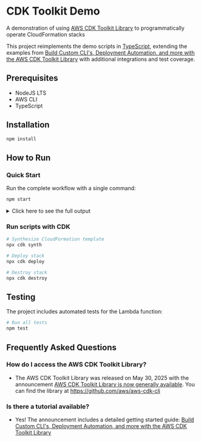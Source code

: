 # CDK Toolkit Demo

A demonstration of using [AWS CDK Toolkit Library](https://github.com/aws/aws-cdk-cli) to programmatically operate CloudFormation stacks

This project reimplements the demo scripts in [TypeScript](https://www.typescriptlang.org/), extending the examples from [Build Custom CLI's, Deployment Automation, and more with the AWS CDK Toolkit Library](https://community.aws/content/2wm6TNpUlPMVgcvXVySywxWaO7T) with additional integrations and test coverage.

## Prerequisites

- NodeJS LTS
- AWS CLI
- TypeScript

## Installation

```bash
npm install
```

## How to Run

### Quick Start

Run the complete workflow with a single command:

```bash
npm start
```

<details>
<summary>Click here to see the full output</summary>

```bash
npm start
```

```bash
> cdk-toolkit-demo@1.0.0 start
> npm run build && cd lambda && npx tsc && cd .. && npx ts-node bin/lambda-test.ts


> cdk-toolkit-demo@1.0.0 prebuild
> npm run clean


> cdk-toolkit-demo@1.0.0 clean
> rm -rf dist cdk.out


> cdk-toolkit-demo@1.0.0 build
> tsc

✨  Synthesis time: 0s
TestPayloadStack: start: Building TestPayloadStack Template
TestPayloadStack: success: Built TestPayloadStack Template
TestPayloadStack: start: Publishing TestPayloadStack Template (current_account-current_region)
TestPayloadStack: success: Published TestPayloadStack Template (current_account-current_region)
Stack TestPayloadStack
IAM Statement Changes
┌───┬───────────────────────────────────────┬────────┬────────────────┬──────────────────────────────┬───────────┐
│   │ Resource                              │ Effect │ Action         │ Principal                    │ Condition │
├───┼───────────────────────────────────────┼────────┼────────────────┼──────────────────────────────┼───────────┤
│ + │ ${PayloadCheckLambda/ServiceRole.Arn} │ Allow  │ sts:AssumeRole │ Service:lambda.amazonaws.com │           │
└───┴───────────────────────────────────────┴────────┴────────────────┴──────────────────────────────┴───────────┘
IAM Policy Changes
┌───┬───────────────────────────────────┬────────────────────────────────────────────────────────────────────────────────┐
│   │ Resource                          │ Managed Policy ARN                                                             │
├───┼───────────────────────────────────┼────────────────────────────────────────────────────────────────────────────────┤
│ + │ ${PayloadCheckLambda/ServiceRole} │ arn:${AWS::Partition}:iam::aws:policy/service-role/AWSLambdaBasicExecutionRole │
└───┴───────────────────────────────────┴────────────────────────────────────────────────────────────────────────────────┘
(NOTE: There may be security-related changes not in this list. See https://github.com/aws/aws-cdk/issues/1299)



"--require-approval" is enabled and stack includes security-sensitive updates.
Do you wish to deploy these changes
TestPayloadStack: deploying... [1/1]
TestPayloadStack: creating CloudFormation changeset...
TestPayloadStack | 0/4 | 8:57:21 PM | REVIEW_IN_PROGRESS   | AWS::CloudFormation::Stack | TestPayloadStack User Initiated
TestPayloadStack | 0/4 | 8:57:27 PM | CREATE_IN_PROGRESS   | AWS::CloudFormation::Stack | TestPayloadStack User Initiated
TestPayloadStack | 0/4 | 8:57:29 PM | CREATE_IN_PROGRESS   | AWS::IAM::Role             | PayloadCheckLambda/ServiceRole (PayloadCheckLambdaServiceRole71A1ABD0)
TestPayloadStack | 0/4 | 8:57:29 PM | CREATE_IN_PROGRESS   | AWS::CDK::Metadata         | CDKMetadata/Default (CDKMetadata)
TestPayloadStack | 0/4 | 8:57:30 PM | CREATE_IN_PROGRESS   | AWS::IAM::Role             | PayloadCheckLambda/ServiceRole (PayloadCheckLambdaServiceRole71A1ABD0) Resource creation Initiated
TestPayloadStack | 0/4 | 8:57:30 PM | CREATE_IN_PROGRESS   | AWS::CDK::Metadata         | CDKMetadata/Default (CDKMetadata) Resource creation Initiated
TestPayloadStack | 1/4 | 8:57:30 PM | CREATE_COMPLETE      | AWS::CDK::Metadata         | CDKMetadata/Default (CDKMetadata)
TestPayloadStack | 2/4 | 8:57:47 PM | CREATE_COMPLETE      | AWS::IAM::Role             | PayloadCheckLambda/ServiceRole (PayloadCheckLambdaServiceRole71A1ABD0)
TestPayloadStack | 2/4 | 8:57:48 PM | CREATE_IN_PROGRESS   | AWS::Lambda::Function      | PayloadCheckLambda (PayloadCheckLambdaAE0A8F40)
TestPayloadStack | 2/4 | 8:57:49 PM | CREATE_IN_PROGRESS   | AWS::Lambda::Function      | PayloadCheckLambda (PayloadCheckLambdaAE0A8F40) Resource creation Initiated
TestPayloadStack | 2/4 | 8:57:50 PM | CREATE_IN_PROGRESS   | AWS::Lambda::Function      | PayloadCheckLambda (PayloadCheckLambdaAE0A8F40) Eventual consistency check initiated
TestPayloadStack | 2/4 | 8:57:50 PM | CREATE_IN_PROGRESS   | AWS::CloudFormation::Stack | TestPayloadStack Eventual consistency check initiated
TestPayloadStack | 3/4 | 8:57:56 PM | CREATE_COMPLETE      | AWS::Lambda::Function      | PayloadCheckLambda (PayloadCheckLambdaAE0A8F40)
TestPayloadStack | 4/4 | 8:57:57 PM | CREATE_COMPLETE      | AWS::CloudFormation::Stack | TestPayloadStack

 ✅  TestPayloadStack
✨  Deployment time: 43.22s
Outputs:
TestPayloadStack.functionArn = arn:aws:lambda:{{ AWS_REGION }}:{{ AWS_ACCOUNT }}:function:TestPayloadStack-PayloadCheckLambdaAE0A8F40-SIzaKuKqiNYS
Stack ARN:
arn:aws:cloudformation:{{ AWS_REGION }}:{{ AWS_ACCOUNT }}$:stack/TestPayloadStack/ca3f4350-3e1e-11f0-a38a-0ecd28d91eff
✨  Total time: 43.22s
Lambda response payload: {"statusCode":200,"headers":{"Content-Type":"application/json"},"body":"{\"status\":\"ok\",\"message\":\"Test failure path handled successfully\"}"}
Lambda execution successful: { status: 'ok', message: 'Test failure path handled successfully' }
✨  Synthesis time: 0s
Are you sure you want to delete: TestPayloadStack
TestPayloadStack: destroying... [1/1]
TestPayloadStack |   0 | 8:58:03 PM | DELETE_IN_PROGRESS   | AWS::CloudFormation::Stack | TestPayloadStack User Initiated
TestPayloadStack |   0 | 8:58:04 PM | DELETE_IN_PROGRESS   | AWS::Lambda::Function      | PayloadCheckLambda (PayloadCheckLambdaAE0A8F40)
TestPayloadStack |   0 | 8:58:04 PM | DELETE_IN_PROGRESS   | AWS::CDK::Metadata         | CDKMetadata/Default (CDKMetadata)
TestPayloadStack |   1 | 8:58:06 PM | DELETE_COMPLETE      | AWS::CDK::Metadata         | CDKMetadata/Default (CDKMetadata)
TestPayloadStack |   2 | 8:58:08 PM | DELETE_COMPLETE      | AWS::Lambda::Function      | PayloadCheckLambda (PayloadCheckLambdaAE0A8F40)
TestPayloadStack |   2 | 8:58:09 PM | DELETE_IN_PROGRESS   | AWS::IAM::Role             | PayloadCheckLambda/ServiceRole (PayloadCheckLambdaServiceRole71A1ABD0)

 ✅  TestPayloadStack: destroyed
✨  Destroy time: 18.16s
```
</details>

### Run scripts with CDK

```bash
# Synthesize CloudFormation template
npx cdk synth

# Deploy stack
npx cdk deploy

# Destroy stack
npx cdk destroy
```

## Testing

The project includes automated tests for the Lambda function:

```bash
# Run all tests
npm test
```

## Frequently Asked Questions

### How do I access the AWS CDK Toolkit Library?

- The AWS CDK Toolkit Library was released on May 30, 2025 with the announcement [AWS CDK Toolkit Library is now generally available](https://aws.amazon.com/about-aws/whats-new/2025/05/aws-cdk-toolkit-library-available/). You can find the library at https://github.com/aws/aws-cdk-cli

### Is there a tutorial available?

- Yes! The announcement includes a detailed getting started guide: [Build Custom CLI's, Deployment Automation, and more with the AWS CDK Toolkit Library](https://community.aws/content/2wm6TNpUlPMVgcvXVySywxWaO7T)

